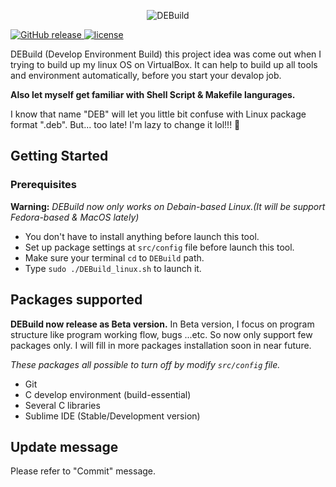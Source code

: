 <p align="center">
  <img src="https://drive.google.com/file/d/1gLwBsD-ZakmafviL__pVWoTSWvc4UpLE/view?usp=sharing" alt="DEBuild">
</p>

<a href="https://github.com/rogerchan1226/DEBuild/releases">
    <img src="https://img.shields.io/github/release/rogerchan1226/DEBuild" alt="GitHub release">
</a>

<a href="https://github.com/rogerchan1226/DEBuild/blob/master/LICENSE">
    <img src="https://img.shields.io/github/license/mashape/apistatus.svg" alt="license">
</a>

DEBuild (Develop Environment Build) this project idea was come out when I trying to build up my linux OS on VirtualBox. It can help to build up all tools and environment automatically, before you start your devalop job.<br>

__Also let myself get familiar with Shell Script & Makefile langurages.__

I know that name "DEB" will let you little bit confuse with Linux package format ".deb". But... too late! I'm lazy to change it lol!!! 😬

## Getting Started

### Prerequisites

__Warning:__ _DEBuild now only works on Debain-based Linux.(It will be support Fedora-based & MacOS lately)_

* You don't have to install anything before launch this tool.
* Set up package settings at `src/config` file before launch this tool.
* Make sure your terminal `cd` to `DEBuild` path.
* Type `sudo ./DEBuild_linux.sh` to launch it.

## Packages supported

__DEBuild now release as Beta version.__
In Beta version, I focus on program structure like program working flow, bugs ...etc. So now only support few packages only. I will fill in more packages installation soon in near future.

_These packages all possible to turn off by modify `src/config` file._
* Git
* C develop environment (build-essential)
* Several C libraries
* Sublime IDE (Stable/Development version)

## Update message
Please refer to "Commit" message.